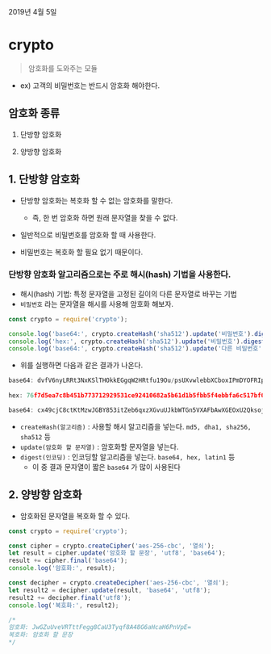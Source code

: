 2019년 4월 5일

# crypto

> 암호화를 도와주는 모듈

- ex) 고객의 비밀번호는 반드시 암호화 해야한다.

## 암호화 종류

1. 단방향 암호화

2. 양방향 암호화

## 1. 단방향 암호화

- 단방향 암호화는 복호화 할 수 없는 암호화를 말한다.

  - 즉, 한 번 암호화 하면 원래 문자열을 찾을 수 없다.

- 일반적으로 비밀번호를 암호화 할 때 사용한다.

- 비밀번호는 복호화 할 필요 없기 때문이다.


### 단방향 암호화 알고리즘으로는 주로 해시(hash) 기법을 사용한다.

- 해시(hash) 기법: 특정 문자열을 고정된 길이의 다른 문자열로 바꾸는 기법
- `비밀번호` 라는 문자열을 해시를 사용해 암호화 해보자.

```javascript
const crypto = require('crypto');

console.log('base64:', crypto.createHash('sha512').update('비밀번호').digest('base64'));
console.log('hex:', crypto.createHash('sha512').update('비밀번호').digest('hex'));
console.log('base64:', crypto.createHash('sha512').update('다른 비밀번호').digest('base64'));
```

- 위를 실행하면 다음과 같은 결과가 나온다.

```javascript
base64: dvfV6nyLRRt3NxKSlTHOkkEGgqW2HRtfu19Ou/psUXvwlebbXCboxIPmDYOFRIpqav2eUTBFuHaZri5x+usy1g==
  
hex: 76f7d5ea7c8b451b773712929531ce92410682a5b61d1b5fbb5f4ebbfa6c517bf095e6db5c26e8c483e60d8385448a6a6afd9e513045b87699ae2e71faeb32d6

base64: cx49cjC8ctKtMzwJGBY853itZeb6qxzXGvuUJkbWTGn5VXAFbAwXGEOxU2Qksoj+aM2GWPhc1O7mmkyohXMsQw==
```

- `createHash(알고리즘)` : 사용할 해시 알고리즘을 넣는다. `md5, dha1, sha256, sha512` 등
- `update(암호화 할 문자열)` : 암호화할 문자열을 넣는다.
- `digest(인코딩)` : 인코딩할 알고리즘을 넣는다. `base64, hex, latin1` 등
  - 이 중 결과 문자열이 짧은  `base64` 가 많이 사용된다

## 2. 양방향 암호화

- 암호화된 문자열을 복호화 할 수 있다.

```javascript
const crypto = require('crypto');

const cipher = crypto.createCipher('aes-256-cbc', '열쇠');
let result = cipher.update('암호화 할 문장', 'utf8', 'base64');
result += cipher.final('base64');
console.log('암호화:', result);

const decipher = crypto.createDecipher('aes-256-cbc', '열쇠');
let result2 = decipher.update(result, 'base64', 'utf8');
result2 += decipher.final('utf8');
console.log('복호화:', result2);
```

```javascript
/*
암호화: JwGZuUveVRTttFegg8CaU3Tyqf8A48G6aHcaH6PnVpE=
복호화: 암호화 할 문장
*/
```